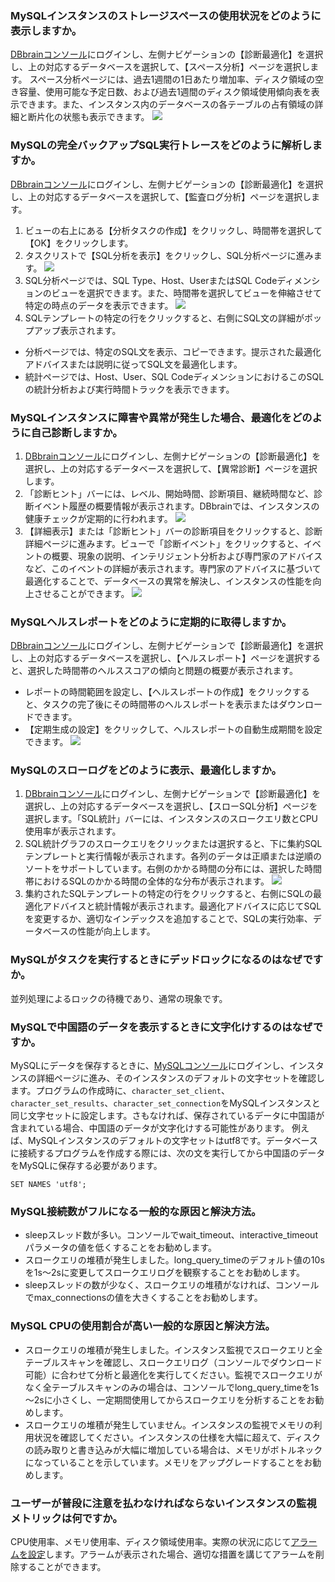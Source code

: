 ### MySQLインスタンスのストレージスペースの使用状況をどのように表示しますか。
[DBbrainコンソール](https://console.cloud.tencent.com/dbbrain)にログインし、左側ナビゲーションの【診断最適化】を選択し、上の対応するデータベースを選択して、【スペース分析】ページを選択します。 
スペース分析ページには、過去1週間の1日あたり増加率、ディスク領域の空き容量、使用可能な予定日数、および過去1週間のディスク領域使用傾向表を表示できます。また、インスタンス内のデータベースの各テーブルの占有領域の詳細と断片化の状態も表示できます。
![](https://main.qcloudimg.com/raw/612e0641f7c2c09c6d5f820d56d8f1e4.png)

### MySQLの完全バックアップSQL実行トレースをどのように解析しますか。
[DBbrainコンソール](https://console.cloud.tencent.com/dbbrain)にログインし、左側ナビゲーションの【診断最適化】を選択し、上の対応するデータベースを選択して、【監査ログ分析】ページを選択します。
1. ビューの右上にある【分析タスクの作成】をクリックし、時間帯を選択して【OK】をクリックします。
2. タスクリストで【SQL分析を表示】をクリックし、SQL分析ページに進みます。
![](https://main.qcloudimg.com/raw/fbf88dd9624dd0378e13902f3f8b7157.png)
3. SQL分析ページでは、SQL Type、Host、UserまたはSQL Codeディメンションのビューを選択できます。また、時間帯を選択してビューを伸縮させて特定の時点のデータを表示できます。
![](https://main.qcloudimg.com/raw/e20326e6719f18a5dac27bec64fa1182.png)
4. SQLテンプレートの特定の行をクリックすると、右側にSQL文の詳細がポップアップ表示されます。
 - 分析ページでは、特定のSQL文を表示、コピーできます。提示された最適化アドバイスまたは説明に従ってSQL文を最適化します。
 - 統計ページでは、Host、User、SQL CodeディメンションにおけるこのSQLの統計分析および実行時間トラックを表示できます。
 
### MySQLインスタンスに障害や異常が発生した場合、最適化をどのように自己診断しますか。
1. [DBbrainコンソール](https://console.cloud.tencent.com/dbbrain)にログインし、左側ナビゲーションの【診断最適化】を選択し、上の対応するデータベースを選択して、【異常診断】ページを選択します。
2. 「診断ヒント」バーには、レベル、開始時間、診断項目、継続時間など、診断イベント履歴の概要情報が表示されます。DBbrainでは、インスタンスの健康チェックが定期的に行われます。
![](https://main.qcloudimg.com/raw/fe0dd650bb834eb093e7964917da758e.png)
3. 【詳細表示】または「診断ヒント」バーの診断項目をクリックすると、診断詳細ページに進みます。ビューで「診断イベント」をクリックすると、イベントの概要、現象の説明、インテリジェント分析および専門家のアドバイスなど、このイベントの詳細が表示されます。専門家のアドバイスに基づいて最適化することで、データベースの異常を解決し、インスタンスの性能を向上させることができます。
 ![](https://main.qcloudimg.com/raw/576a445b12b249f278d50cbe89ab238e.png)

### MySQLヘルスレポートをどのように定期的に取得しますか。
[DBbrainコンソール](https://console.cloud.tencent.com/dbbrain)にログインし、左側ナビゲーションで【診断最適化】を選択し、上の対応するデータベースを選択し、【ヘルスレポート】ページを選択すると、選択した時間帯のヘルススコアの傾向と問題の概要が表示されます。 
- レポートの時間範囲を設定し、【ヘルスレポートの作成】をクリックすると、タスクの完了後にその時間帯のヘルスレポートを表示またはダウンロードできます。  
- 【定期生成の設定】をクリックして、ヘルスレポートの自動生成期間を設定できます。 
 ![](https://main.qcloudimg.com/raw/0cf1ac4dd76a106cde20f854086c38f7.png)

### MySQLのスローログをどのように表示、最適化しますか。
1. [DBbrainコンソール](https://console.cloud.tencent.com/dbbrain)にログインし、左側ナビゲーションで【診断最適化】を選択し、上の対応するデータベースを選択し、【スローSQL分析】ページを選択します。「SQL統計」バーには、インスタンスのスロークエリ数とCPU使用率が表示されます。
2. SQL統計グラフのスロークエリをクリックまたは選択すると、下に集約SQLテンプレートと実行情報が表示されます。各列のデータは正順または逆順のソートをサポートしています。右側のかかる時間の分布には、選択した時間帯におけるSQLのかかる時間の全体的な分布が表示されます。
 ![](https://main.qcloudimg.com/raw/c937f9639acc557e9cb58eb885f36805.png)
3. 集約されたSQLテンプレートの特定の行をクリックすると、右側にSQLの最適化アドバイスと統計情報が表示されます。最適化アドバイスに応じてSQLを変更するか、適切なインデックスを追加することで、SQLの実行効率、データベースの性能が向上します。



### MySQLがタスクを実行するときにデッドロックになるのはなぜですか。
並列処理によるロックの待機であり、通常の現象です。

### MySQLで中国語のデータを表示するときに文字化けするのはなぜですか。
MySQLにデータを保存するときに、[MySQLコンソール](https://console.cloud.tencent.com/cdb)にログインし、インスタンスの詳細ページに進み、そのインスタンスのデフォルトの文字セットを確認します。プログラムの作成時に、`character_set_client`、`character_set_results`、`character_set_connection`をMySQLインスタンスと同じ文字セットに設定します。さもなければ、保存されているデータに中国語が含まれている場合、中国語のデータが文字化けする可能性があります。
例えば、MySQLインスタンスのデフォルトの文字セットはutf8です。データベースに接続するプログラムを作成する際には、次の文を実行してから中国語のデータをMySQLに保存する必要があります。
```
SET NAMES 'utf8';
```

### MySQL接続数がフルになる一般的な原因と解決方法。
- sleepスレッド数が多い。コンソールでwait_timeout、interactive_timeoutパラメータの値を低くすることをお勧めします。
- スロークエリの堆積が発生しました。long_query_timeのデフォルト値の10sを1s～2sに変更してスロークエリログを観察することをお勧めします。
- sleepスレッドの数が少なく、スロークエリの堆積がなければ、コンソールでmax_connectionsの値を大きくすることをお勧めします。

### MySQL CPUの使用割合が高い一般的な原因と解決方法。
- スロークエリの堆積が発生しました。インスタンス監視でスロークエリと全テーブルスキャンを確認し、スロークエリログ（コンソールでダウンロード可能）に合わせて分析と最適化を実行してください。監視でスロークエリがなく全テーブルスキャンのみの場合は、コンソールでlong_query_timeを1s～2sに小さくし、一定期間使用してからスロークエリを分析することをお勧めします。
- スロークエリの堆積が発生していません。インスタンスの監視でメモリの利用状況を確認してください。インスタンスの仕様を大幅に超えて、ディスクの読み取りと書き込みが大幅に増加している場合は、メモリがボトルネックになっていることを示しています。メモリをアップグレードすることをお勧めします。

### ユーザーが普段に注意を払わなければならないインスタンスの監視メトリックは何ですか。
CPU使用率、メモリ使用率、ディスク領域使用率。実際の状況に応じて[アラームを設定](https://intl.cloud.tencent.com/document/product/236/8457)します。アラームが表示された場合、適切な措置を講じてアラームを削除することができます。
